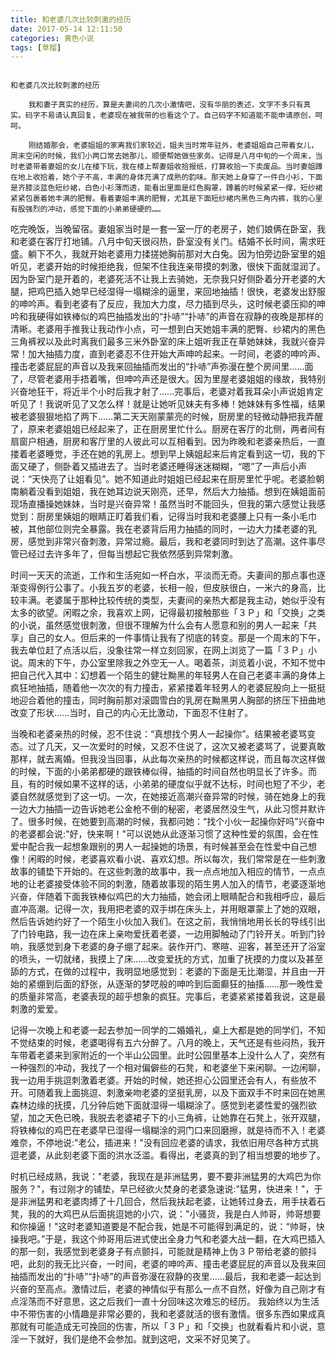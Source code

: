 ```yaml
---
title: 和老婆几次比较刺激的经历
date: 2017-05-14 12:11:50
categories: 黄色小说
tags: [草榴]
---
```

                                                                                                      和老婆几次比较刺激的经历
   
        我和妻子真实的经历，算是夫妻间的几次小激情吧，没有华丽的表述，文字不多只有真实。码字不易请认真回复，老婆现在被我带的也看这个了。自己码字不知道能不能申请原创，呵呵。
   
        刚结婚那会，老婆姐姐的家离我们家较近，姐夫当时常年驻外，老婆姐姐自己带着女儿，周末空闲的时候，我们小两口常去她那儿，顺便帮她做些家务。记得是八月中旬的一个周末，当时老婆带着妻姐的女儿在楼下玩，我在楼上帮妻姐收拾报纸，打算收拾一下卖废品。当时妻姐蹲在地上收拾着，她个子不高，丰满的身体充满了成熟的韵味。那天她上身穿了一件白小衫，下面是齐膝淡蓝色短纱裙，白色小衫薄而透，能看出里面是红色胸罩，蹲着的时候紧紧一撑，短纱裙紧紧包裹着她丰满的肥臀。看着妻姐丰满的肥臀，尤其是下面短纱裙内黑色三角内裤，我的心里有股强烈的冲动，感觉下面的小弟弟硬硬的……

吃完晚饭，当晚留宿。妻姐家当时是一套一室一厅的老房子，她们娘俩在卧室，我和老婆在客厅打地铺。八月中旬天很闷热，卧室没有关门。结婚不长时间，需求旺盛。躺下不久，我就开始老婆用力揉搓她胸前那对大白兔。因为怕旁边卧室里的姐听见，老婆开始的时候拒绝我，但架不住我连亲带摸的刺激，很快下面就湿润了。因为卧室门是开着的，老婆死活不让我上去骑她，无奈我只好侧卧着分开老婆的大腿，把鸡巴插入她早已经湿得一塌糊涂的逼里，来回地抽插！很快，老婆发出舒服的呻吟声。看到老婆有了反应，我加大力度，尽力插到尽头，这时候老婆压抑的呻吟和我硬得如铁棒似的鸡巴抽插发出的“扑哧”“扑哧”的声音在寂静的夜晚是那样的清晰。老婆用手推我让我动作小点，可一想到白天她姐丰满的肥臀、纱裙内的黑色三角裤衩以及此时离我们最多三米外卧室的床上姐听我正在草她妹妹，我就兴奋异常！加大抽插力度，直到老婆忍不住开始大声呻吟起来。一时间，老婆的呻吟声、撞击老婆屁屁的声音以及我来回抽插而发出的“扑哧”声弥漫在整个房间里……面了，尽管老婆用手捂着嘴，但呻吟声还是很大。因为里屋老婆姐姐的缘故，我特别兴奋地狂干，将近半个小时后我才射了……完事后，老婆对着我耳朵小声说姐肯定听见了！我说听见了又怎么样！就是让她听见妹夫有多棒！她妹妹有多性福，结果被老婆狠狠地掐了两下……第二天天刚蒙蒙亮的时候，厨房里的轻微动静把我弄醒了，原来老婆姐姐已经起来了，正在厨房里忙什么。厨房在客厅的北侧，两者间有扇窗户相通，厨房和客厅里的人彼此可以互相看到。因为昨晚和老婆亲热后，一直搂着老婆睡觉，手还在她的乳房上。想到早上姨姐起来后肯定看到这一切，我的下面又硬了，侧卧着又插进去了。当时老婆还睡得迷迷糊糊，“嗯”了一声后小声说：“天快亮了让姐看见”。她不知道此时姐姐已经起来在厨房里忙乎呢。老婆脸朝南躺着没看到姐姐，我在她耳边说天刚亮，还早，然后大力抽插。想到在姨姐面前现场直播操她妹妹，当时是兴奋异常！虽然当时不能回头，但我的第六感觉让我感觉到：厨房里姨姐的眼睛正盯着我们看，记得当时我和老婆腰上只有一条小毛巾被，其他部位则完全暴露。我在老婆背后用力抽插的同时，一边大力揉老婆的乳房，感觉到非常兴奋刺激，异常过瘾。最后，我和老婆同时到达了高潮。这件事尽管已经过去许多年了，但每当想起它我依然感到异常刺激。

时间一天天的流逝，工作和生活宛如一杯白水，平淡而无奇。夫妻间的那点事也逐渐变得例行公事了。小我五岁的老婆，长相一般，但皮肤很白，一米六的身高，比较丰满。老婆属于那种比较传统的类型，夫妻间的亲热大都是我主动，她似乎没有太多的欲望。闲暇之余，我喜欢上网，记得最初接触那些「３Ｐ」和「交换」之类的小说，虽然感觉很刺激，但很不理解为什么会有人愿意和别的男人一起来「共享」自己的女人。但后来的一件事情让我有了彻底的转变。那是一个周末的下午，我去单位赶了点活以后，没象往常一样立刻回家，在网上浏览了一篇「３Ｐ」小说。周末的下午，办公室里除我之外空无一人。喝着茶，浏览着小说，不知不觉中把自己代入其中：幻想着一个陌生的健壮黝黑的年轻男人在自己老婆丰满的身体上疯狂地抽插，随着他一次次的有力撞击，紧紧搂着年轻男人的老婆屁股向上一挺挺地迎合着他的撞击，同时胸前那对滚圆雪白的乳房在黝黑男人胸部的挤压下扭曲地改变了形状……当时，自己的内心无比激动，下面忍不住射了。

当晚和老婆亲热的时候，忍不住说：“真想找个男人一起操你”。结果被老婆骂变态。过了几天，又一次爱时的时候，又忍不住说了，这次又被老婆骂了，说要真敢那样，就去离婚。但我没当回事，从此每次亲热的时候都这样说，而且每次这样做的时候，下面的小弟弟都硬的跟铁棒似得，抽插的时间自然也明显长了许多。而且，有的时候如果不这样的话，小弟弟的硬度似乎就不达标，时间也短了不少，老婆自然就感觉到了这一切。一次，在她接近高潮兴奋异常的时候，骑在她身上的我一边大力抽插一边告诉她老公金枪不倒的秘密，老婆居然没生气，从此习惯并默许了。很多时候，在她要到高潮的时候，我都问她：“找个小伙一起操你好吗"兴奋中的老婆都会说:"好，快来啊！"可以说她从此逐渐习惯了这种性爱的氛围，会在性爱中配合我一起想象跟别的男人一起操她的场景，有时候甚至会在性爱中自己想像！闲暇的时候，老婆喜欢看小说、喜欢幻想。所以每次，我们常常是在一些刺激故事的铺垫下开始的。在这些刺激的故事中，我一点点地加入相应的情节，一点点地的让老婆接受体验不同的刺激，随着故事现的陌生男人加入的情节，老婆逐渐地兴奋，伴随着下面我铁棒似鸡巴的大力抽插，她会闭上眼睛配合和我相呼应，最后直冲高潮。记得一次，我用把老婆的双手绑在床头上，并用眼罩蒙上了她的双眼，然后告诉她约好了一个陌生小伙加入我们。在这之前，我悄悄地用长长的导线引出了门铃电路，我一边在床上亲吻爱抚着老婆，一边用脚触动了门铃开关。听到门铃响，我感觉到身下老婆的身子绷了起来。装作开门、寒暄、迎客，甚至还开了浴室的喷头，一切就绪，我摸上了床……改变爱抚的方式，加重了抚摸的力度以及甚至舔的方式，在做的过程中，我明显地感觉到：老婆的下面是无比潮湿，并且由一开始的紧绷到后面的舒张，从逐渐的梦呓般的呻吟到后面癫狂的抽搐……那一晚性爱的质量非常高，老婆表现的超乎想象的疯狂。完事后，老婆紧紧搂着我说，这是最刺激的爱爱。

记得一次晚上和老婆一起去参加一同学的二婚婚礼，桌上大都是她的同学们，不知不觉结束的时候，老婆喝得有五六分醉了。八月的晚上，天气还是有些闷热，我开车带着老婆来到家附近的一个半山公园里。此时公园里基本上没什么人了，突然有一种强烈的冲动，我找了一个相对偏僻些的石凳，和老婆坐下来闲聊。一边闲聊，我一边用手挑逗刺激着老婆。开始的时候，她还担心公园里还会有人，有些放不开。可随着我上面挑逗、刺激亲吻老婆的坚挺乳房，以及下面双手不时来回在她黑森林边缘的抚摸，几分钟后她下面就湿得一塌糊涂了。感觉到老婆性爱的强烈欲望，加之天色已晚，我脱去老婆裙子下的小三角裤，让她靠在石凳上，张开双腿，将铁棒似的鸡巴在老婆早已湿得一塌糊涂的洞门口来回磨擦，就是待而不入！老婆难奈，不停地说:"老公，插进来！"没有回应老婆的请求，我依旧用尽各种方式挑逗老婆，从此刻老婆下面的洪水泛滥。看得出，老婆真的到了相当想要的地步了。

时机已经成熟，我说："老婆，我现在是非洲猛男，要不要非洲猛男的大鸡巴为你服务？"，有过刚才的铺垫，早已经欲火焚身的老婆急速说:"猛男，快进来！"，于是非洲猛男和老婆肉搏了十几回合，然后我扶起老婆，让她转过身去，用手扶着石凳，我的的大鸡巴从后面挑逗她的小穴，说："小骚货，我是白人帅哥，帅哥想要和你操逼！"这时老婆知道要是不配合我，她是不可能得到满足的，说：“帅哥，快操我吧。”于是，我这个帅哥用后进式使出全身力气和老婆大战一翻，在大鸡巴插入的那一刻，我感觉到老婆身子有点颤抖，可能就是精神上伪３Ｐ带给老婆的颤抖吧，此刻的我无比兴奋，一时间，老婆的呻吟声、撞击老婆屁屁的声音以及我来回抽插而发出的“扑哧”“扑哧”的声音弥漫在寂静的夜里……最后，我和老婆一起达到兴奋的至高点。激情过后，老婆的神情似乎有那么一点不自然，好像为自己刚才有点淫荡而不好意思，这之后我们一直十分回味这次难忘的经历。
      我始终以为生活中不带伤害的小情趣是非常必要的，我和老婆就活的很有激情。很多东西如果成真那就有可能造成无可挽回的伤害，所以「３Ｐ」和「交换」也就看看片和小说，意淫一下就好，我们是绝不会参加。就到这吧，文采不好见笑了。